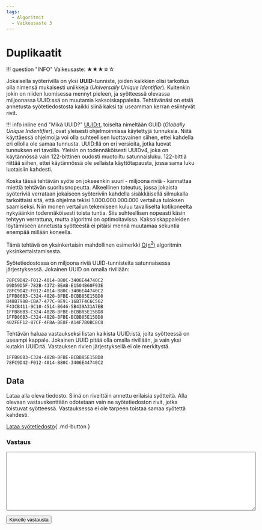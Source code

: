 ```yaml
---
tags:
  - Algoritmit
  - Vaikeusaste 3
---
```

# Duplikaatit
<div markdown class="info-card">
!!! question "INFO"
    Vaikeusaste: ★★★☆☆
</div>

Jokaisella syöterivillä on yksi **UUID**-tunniste, joiden kaikkien olisi tarkoitus olla nimensä mukaisesti uniikkeja (*Universally Unique Identifier*). Kuitenkin jokin on niiden luomisessa mennyt pieleen, ja syötteessä olevassa miljoonassa UUID:ssä on muutamia kaksoiskappaleita. Tehtävänäsi on etsiä annetusta syötetiedostosta kaikki siinä kaksi tai useamman kerran esiintyvät rivit.

!!! info inline end "Mikä UUID?"
    [UUID:t](https://en.wikipedia.org/wiki/Universally_unique_identifier), toiselta nimeltään GUID (*Globally Unique Indentifier*), ovat yleisesti ohjelmoinnissa käytettyjä tunnuksia. Niitä käyttäessä ohjelmoija voi olla suhteellisen luottavainen siihen, ettei kahdella eri oliolla ole samaa tunnusta. UUID:llä on eri versioita, jotka luovat tunnuksen eri tavoilla. Yleisin on todennäköisesti UUIDv4, joka on käytännössä vain 122-bittinen oudosti muotoiltu satunnaisluku. 122-bittiä riittää siihen, ettei käytännössä ole sellaista käyttötapausta, jossa sama luku luotaisiin kahdesti.

Koska tässä tehtävän syöte on jokseenkin suuri - miljoona riviä - kannattaa miettiä tehtävän suoritusnopeutta. Alkeellinen toteutus, jossa jokaista syöteriviä verrataan jokaiseen syöteriviin kahdella sisäkkäisellä silmukalla tarkoittaisi sitä, että ohjelma tekisi 1.000.000.000.000 vertailua tuloksen saamiseksi. Niin monen vertailun tekemiseen kuluu tavalliselta kotikoneelta nykyäänkin todennäköisesti toista tuntia. Siis suhteellisen nopeasti käsin tehtyyn verrattuna, mutta algoritmi on optimoitavissa. Kaksoiskappaleiden löytämiseen annetusta syötteestä ei pitäisi mennä muutamaa sekuntia enempää millään koneella.

Tämä tehtävä on yksinkertaisin mahdollinen esimerkki [O(n<sup>2</sup>)](https://www.geeksforgeeks.org/analysis-algorithms-big-o-analysis/) algoritmin yksinkertaistamisesta.

Syötetiedostossa on miljoona riviä UUID-tunnisteita satunnaisessa järjestyksessä. Jokainen UUID on omalla rivillään:

```
78FC9D42-F012-4014-B80C-3406E44740C2
09D59D5F-782B-4372-BEAB-E1504B60F93E
78FC9D42-F012-4014-B80C-3406E44740C2
1FFB86B3-C324-4828-BFBE-BCBB85E15BD8
B48B7988-CBA7-477C-9E91-16B7F4C6C562
F43CB411-9C10-4514-B646-5B439A31A7EB
1FFB86B3-C324-4828-BFBE-BCBB85E15BD8
1FFB86B3-C324-4828-BFBE-BCBB85E15BD8
402FEF12-87CF-4F8A-BE8F-A14F7B0BC8C8
```

Tehtävän haluaa vastaukseksi listan kaikista UUID:istä, joita syötteessä on useampi kappale. Jokainen UUID pitää olla omalla rivillään, ja vain yksi kutakin UUID:tä. Vastauksen rivien järjestyksellä ei ole merkitystä.

```
1FFB86B3-C324-4828-BFBE-BCBB85E15BD8
78FC9D42-F012-4014-B80C-3406E44740C2
```



## Data

Lataa alla oleva tiedosto. Siinä on riveittäin annettu erilaisia syötteitä. Alla olevaan vastauskenttään odotetaan vain ne syötetiedoston rivit, jotka toistuvat syötteessä. Vastauksessa ei ole tarpeen toistaa samaa syötettä kahdesti.

[Lataa syötetiedosto](../syotteet/duplikaatti_input.txt){ .md-button }


### Vastaus

<textarea rows="10" cols="80" id="tulos"></textarea>
<button class="md-button md-button--primary" id="submit_button_list">Kokeile vastausta</button>
<div style="display: none;" id="vastaustiedosto">../../syotteet/duplikaatti_output.txt</div>
<div style="display: none;" id="tehtavatiedosto">../../syotteet/duplikaatti_input.txt</div>
<div style="text_color: red" id="virhelista"></div>


